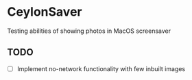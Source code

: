 # CeylonSaver
Testing abilities of showing photos in MacOS screensaver

## TODO
- [ ] Implement no-network functionality with few inbuilt images
